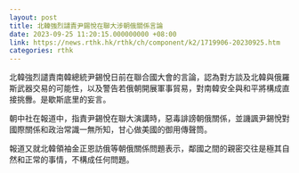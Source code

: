 ```yaml
---
layout: post
title: 北韓強烈譴責尹錫悅在聯大涉朝俄關係言論
date: 2023-09-25 11:20:15.000000000 +08:00
link: https://news.rthk.hk/rthk/ch/component/k2/1719906-20230925.htm
categories: rthk
---
```


北韓強烈譴責南韓總統尹錫悅日前在聯合國大會的言論，認為對方談及北韓與俄羅斯武器交易的可能性，以及警告若俄朝開展軍事貿易，對南韓安全與和平將構成直接挑釁。是歇斯底里的妄言。

朝中社在報道中，指責尹錫悅在聯大演講時，惡毒誹謗朝俄關係，並譏諷尹錫悅對國際關係和政治常識一無所知，甘心做美國的御用傳聲筒。

報道又就北韓領袖金正恩訪俄等朝俄關係問題表示，鄰國之間的親密交往是極其自然和正常的事情，不構成任何問題。
